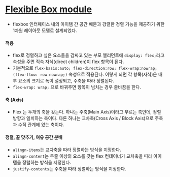 # [Flexible Box module](https://developer.mozilla.org/ko/docs/Web/CSS/CSS_Flexible_Box_Layout/Flexbox%EC%9D%98_%EA%B8%B0%EB%B3%B8_%EA%B0%9C%EB%85%90)
- flexbox 인터페이스 내의 아이템 간 공간 배분과 강렬한 정렬 기능을 제공하기 위한 1차원 레이아웃 모델로 설계되었다.

#### 적용
- flex로 정렬하고 싶은 요소들을 감싸고 있는 부모 엘리먼트에 `display: flex;`라고 속성을 주면 직속 자식(direct children)이 flex 항목이 된다.
- 기본적으로 `flex-basis:auto; flex-direction:row; flex-wrap:nowrap; (flex-flow: row nowrap;)` 속성으로 적용된다. 이렇게 되면 각 항목(자식)은 내부 요소의 크기로 폭이 설정되고, 주축을 따라 정렬된다.
- `flex-wrap: wrap;` 으로 바꿔주면 항목이 넘치는 경우 줄바꿈을 한다.

#### 축 (Axis)
- Flex 는 두개의 축을 갖는다. 하나는 주축(Main Axis)이라고 부르는 축인데, 정렬 방향과 일치하는 축이다. 다른 하나는 교차축(Cross Axis / Block Axis)으로 주축과 수직 관계에 있는 축이다.

#### 정렬, 끝 맞추기, 여유 공간 분배
- `alingn-items`는 교차축을 따라 정렬하는 방식을 지정한다.
- `alingn-content`는 두줄 이상의 요소를 갖는 flex 컨테이너가 교차축을 따라 아이템을 정렬하는 방식을 지정한다.
- `justify-contents`는 주축을 따라 정렬하는 방식을 지정한다.